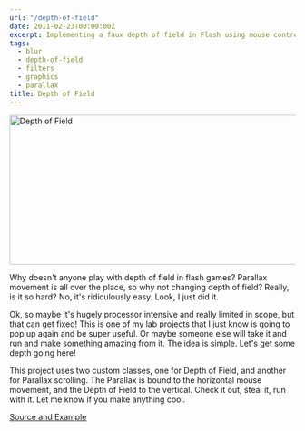 ```yaml
---
url: "/depth-of-field"
date: 2011-02-23T00:00:00Z
excerpt: Implementing a faux depth of field in Flash using mouse controls.
tags:
  - blur
  - depth-of-field
  - filters
  - graphics
  - parallax
title: Depth of Field
---
```


<img width="700" height="264" layout="responsive" src="//labs.tomasino.org/assets/images/depthoffield.jpg" alt="Depth of Field"></img>

Why doesn't anyone play with depth of field in flash games? Parallax
movement is all over the place, so why not changing depth of field?
Really, is it so hard? No, it's ridiculously easy. Look, I just did it.

Ok, so maybe it's hugely processor intensive and really limited in
scope, but that can get fixed! This is one of my lab projects that I
just know is going to pop up again and be super useful. Or maybe someone
else will take it and run and make something amazing from it. The idea
is simple. Let's get some depth going here!

This project uses two custom classes, one for Depth of Field, and
another for Parallax scrolling. The Parallax is bound to the horizontal
mouse movement, and the Depth of Field to the vertical. Check it out,
steal it, run with it. Let me know if you make anything cool.

[Source and Example][]

  [Source and Example]: //github.com/jamestomasino/depthoffield/
    "Depth of Field"
